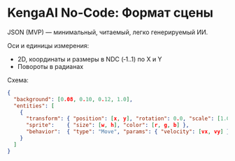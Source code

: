 # KengaAI No‑Code: Формат сцены

JSON (MVP) — минимальный, читаемый, легко генерируемый ИИ.

Оси и единицы измерения:
- 2D, координаты и размеры в NDC (‑1..1) по X и Y
- Повороты в радианах

Схема:
```json
{
  "background": [0.08, 0.10, 0.12, 1.0],
  "entities": [
    {
      "transform": { "position": [x, y], "rotation": 0.0, "scale": [1.0, 1.0] },
      "sprite":    { "size": [w, h], "color": [r, g, b] },
      "behavior":  { "type": "Move", "params": { "velocity": [vx, vy] } }
    }
  ]
}
